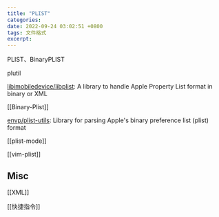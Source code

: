 ```yaml
---
title: "PLIST"
categories: 
date: 2022-09-24 03:02:51 +0800
tags: 文件格式
excerpt: 
---
```




PLIST、BinaryPLIST

plutil

[libimobiledevice/libplist](https://github.com/libimobiledevice/libplist): A library to handle Apple Property List format in binary or XML

[[Binary-Plist]]

[envp/plist-utils](https://github.com/envp/plist-utils): Library for parsing Apple's binary preference list (plist) format

[[plist-mode]]

[[vim-plist]]



## Misc

[[XML]]


[[快捷指令]]



